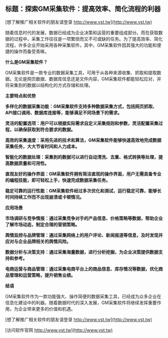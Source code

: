 ## **标题：探索GM采集软件：提高效率、简化流程的利器**

[想了解推广相关软件的朋友请登录 http://www.vst.tw](http://www.vst.tw)

随着信息时代的发展，数据已经成为企业决策和运营的重要组成部分。而在获取数据的过程中，采集工作往往是一项繁琐而又不可或缺的任务。为了提高效率、简化流程，许多企业开始采用各种采集软件。其中，GM采集软件因其强大的功能和便捷的操作而备受青睐。

**什么是GM采集软件？**

GM采集软件是一款专业的数据采集工具，可用于从各种来源收集、抓取和提取数据。无论是网页数据、数据库信息还是文件内容，GM采集软件都能轻松应对，并将采集到的数据以结构化的方式存储和处理。

**主要特点和优势**

**多样化的数据采集功能：GM采集软件支持多种数据采集方式，包括网页抓取、API接口调用、数据库连接等，能够满足不同场景下的需求。**

**灵活的配置选项：用户可以根据实际需求自定义采集规则和参数，灵活配置采集过程，以确保获取到符合要求的数据。**

**高效的采集速度：采用先进的技术和算法，GM采集软件能够快速高效地完成数据采集任务，大大节省时间和人力成本。**

**智能化的数据处理：采集到的数据可以进行自动清洗、去重、格式转换等处理，提高数据质量和可用性。**

**直观友好的操作界面：GM采集软件拥有简洁直观的操作界面，用户无需具备专业的编程技能，即可轻松上手，快速完成数据采集任务。**

**稳定可靠的运行性能：GM采集软件经过多次优化和测试，运行稳定可靠，能够长时间持续工作而不出现崩溃或卡顿情况。**

**应用场景**

**市场调研与竞争情报：通过采集竞争对手的产品信息、价格策略等数据，帮助企业了解市场动态，制定合理的营销策略。**

**舆情监控与品牌管理：通过采集网络上的用户评论、新闻报道等信息，及时发现并应对与企业品牌相关的舆情风险。**

**数据分析与决策支持：通过采集海量数据，进行分析挖掘，为企业决策提供数据支持和参考。**

**电商运营与商品管理：通过采集电商平台上的商品信息、库存情况等数据，优化商品管理和运营策略，提升销售业绩。**

**结语**

GM采集软件作为一款功能强大、操作简便的数据采集工具，已经成为众多企业在信息化建设中的利器。随着数据时代的深入发展，GM采集软件将继续发挥重要作用，为企业带来更多的价值和机遇。

[想了解推广相关软件的朋友请登录 http://www.vst.tw](http://www.vst.tw)


[访问软件官网 http://www.vst.tw](http://www.vst.tw)
